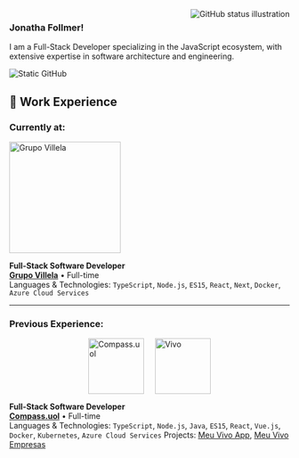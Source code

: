<img align='right' src="https://github-readme-stats.vercel.app/api?username=ElJohnnie&show_icons=true&title_color=783c00&text_color=af552e&icon_color=783c00&bg_color=f8efd4&cache_seconds=2300" alt="GitHub status illustration">

### Jonatha Follmer!

<p>I am a Full-Stack Developer specializing in the JavaScript ecosystem, with extensive expertise in software architecture and engineering.</p>
<img src="https://img.shields.io/static/v1?label=Overview&message=ElJohnnie&color=f8efd4&style=for-the-badge&logo=GitHub" alt="Static GitHub">

## 💼 Work Experience


### Currently at:
[<img src="https://grupovillela.com.br/wp-content/uploads/2024/08/logotipo_grupo-villela2-1.png" alt="Grupo Villela" width="200px"/>](https://grupovillela.com.br/)

**Full-Stack Software Developer**  
[**Grupo Villela**](https://grupovillela.com.br/) • Full-time  
Languages & Technologies: `TypeScript`, `Node.js`, `ES15`, `React`, `Next`, `Docker`, `Azure Cloud Services`  

---

### Previous Experience:

<div align="left" style="display: flex; flex-wrap: wrap; gap: 20px; justify-content: center;">
  <a href="https://compass.uol/en/home/">
    <img src="https://t.ctcdn.com.br/s8VP1LoR9qwPeiQFcdgrAJGFpqw=/1080x1080/smart/i490017.jpeg" alt="Compass.uol" width="100px"/>
  </a>
  <a href="https://vivo.com.br/para-voce">
    <img src="https://encrypted-tbn0.gstatic.com/images?q=tbn:ANd9GcS3o0HG4TQsN-PWtoC_dWunUsR9HCj42OCLhg&s" alt="Vivo" width="100px"/>
  </a>
</div>

**Full-Stack Software Developer**  
[**Compass.uol**](https://compass.uol/en/home/) • Full-time  
Languages & Technologies: `TypeScript`, `Node.js`, `Java`, `ES15`, `React`, `Vue.js`, `Docker`, `Kubernetes`, `Azure Cloud Services` 
Projects: [Meu Vivo App](https://vivo.com.br/para-voce/app-vivo), [Meu Vivo Empresas](https://vivo.com.br/para-empresas)

